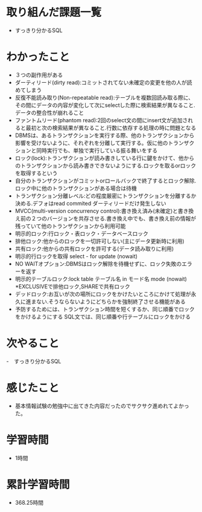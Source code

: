 # 取り組んだ課題一覧
- すっきり分かるSQL

# わかったこと
- ３つの副作用がある
- ダーティリード(dirty read):コミットされてない未確定の変更を他の人が読めてしまう
- 反復不能読み取り(Non-repeatable read):テーブルを複数回読み取る際に、その間にデータの内容が変化して次にselectした際に検索結果が異なること. データの整合性が崩れること
- ファントムリード(phantom read):2回のselect文の間にinsert文が追加されると最初と次の検索結果が異なること.行数に依存する処理の時に問題となる
- DBMSは、あるトランザクションを実行する際、他のトランザクションから影響を受けないように、それぞれを分離して実行する。仮に他のトランザクションと同時実行でも、単独で実行している振る舞いをする
- ロック(lock):トランザクションが読み書きしている行に鍵をかけて、他からのトランザクションから読み書きできないようにする.ロックを取るorロックを取得するという
- 自分のトランザクションがコミットorロールバックで終了するとロック解除.ロック中に他のトランザクションがある場合は待機
- トランザクション分離レベル:どの程度厳密にトランザクションを分離するか決める.デフォはread commited  ダーティリードだけ発生しない
- MVCC(multi-version concurrency control):書き換え済み(未確定)と書き換え前の２つのバージョンを共存させる.書き換え中でも、書き換え前の情報が残っていて他のトランザクションから利用可能
- 明示的ロック:行ロック・表ロック・データベースロック
- 排他ロック:他からのロックを一切許可しない(主にデータ更新時に利用)
- 共有ロック:他からの共有ロックを許可する(データ読み取りに利用)
- 明示的行ロックを取得 select - for update (nowait)
- NO WAITオプション:DBMSはロック解除を待機せずに、ロック失敗のエラーを返す
- 明示的テーブルロック:lock table テーブル名 in モード名 mode (nowait) *EXCLUSIVEで排他ロック,SHAREで共有ロック
- デッドロック:お互いが次の場所にロックをかけたいところにかけて処理が永久に進まない.そうならないようにどちらかを強制終了させる機能がある
- 予防するためには、トランザクション時間を短くするか、同じ順番でロックをかけるようにする SQL文では、同じ順番や行テーブルにロックをかける

# 次やること
-　すっきり分かるSQL

# 感じたこと
- 基本情報試験の勉強中に出てきた内容だったのでサクサク進めれてよかった。

# 学習時間
- 1時間

# 累計学習時間
- 368.25時間
